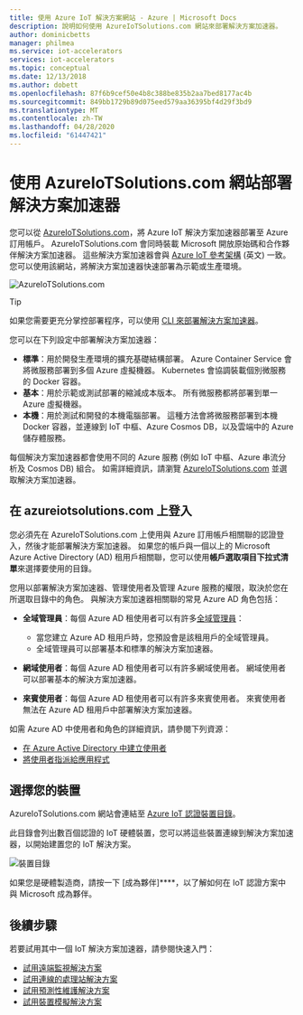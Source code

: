 ```yaml
---
title: 使用 Azure IoT 解決方案網站 - Azure | Microsoft Docs
description: 說明如何使用 AzureIoTSolutions.com 網站來部署解決方案加速器。
author: dominicbetts
manager: philmea
ms.service: iot-accelerators
services: iot-accelerators
ms.topic: conceptual
ms.date: 12/13/2018
ms.author: dobett
ms.openlocfilehash: 87f6b9cef50e4b8c388be835b2aa7bed8177ac4b
ms.sourcegitcommit: 849bb1729b89d075eed579aa36395bf4d29f3bd9
ms.translationtype: MT
ms.contentlocale: zh-TW
ms.lasthandoff: 04/28/2020
ms.locfileid: "61447421"
---
```

# <a name="use-the-azureiotsolutionscom-site-to-deploy-your-solution-accelerator"></a>使用 AzureIoTSolutions.com 網站部署解決方案加速器

您可以從 [AzureIoTSolutions.com](https://www.azureiotsolutions.com/Accelerators)，將 Azure IoT 解決方案加速器部署至 Azure 訂用帳戶。 AzureIoTSolutions.com 會同時裝載 Microsoft 開放原始碼和合作夥伴解決方案加速器。 這些解決方案加速器會與 [Azure IoT 參考架構](https://aka.ms/iotrefarchitecture) \(英文\) 一致。 您可以使用該網站，將解決方案加速器快速部署為示範或生產環境。

![AzureIoTSolutions.com](media/iot-accelerators-permissions/iotsolutionscom.png)

> [!TIP]
> 如果您需要更充分掌控部署程序，可以使用 [CLI 來部署解決方案加速器](iot-accelerators-remote-monitoring-deploy-cli.md)。

您可以在下列設定中部署解決方案加速器：

* **標準**：用於開發生產環境的擴充基礎結構部署。 Azure Container Service 會將微服務部署到多個 Azure 虛擬機器。 Kubernetes 會協調裝載個別微服務的 Docker 容器。
* **基本**：用於示範或測試部署的縮減成本版本。 所有微服務都將部署到單一 Azure 虛擬機器。
* **本機**：用於測試和開發的本機電腦部署。 這種方法會將微服務部署到本機 Docker 容器，並連線到 IoT 中樞、Azure Cosmos DB，以及雲端中的 Azure 儲存體服務。

每個解決方案加速器都會使用不同的 Azure 服務 (例如 IoT 中樞、Azure 串流分析及 Cosmos DB) 組合。 如需詳細資訊，請瀏覽 [AzureIoTSolutions.com](https://www.azureiotsolutions.com/Accelerators) 並選取解決方案加速器。

## <a name="sign-in-at-azureiotsolutionscom"></a>在 azureiotsolutions.com 上登入

您必須先在 AzureIoTSolutions.com 上使用與 Azure 訂用帳戶相關聯的認證登入，然後才能部署解決方案加速器。 如果您的帳戶與一個以上的 Microsoft Azure Active Directory (AD) 租用戶相關聯，您可以使用**帳戶選取項目下拉式清單**來選擇要使用的目錄。

您用以部署解決方案加速器、管理使用者及管理 Azure 服務的權限，取決於您在所選取目錄中的角色。 與解決方案加速器相關聯的常見 Azure AD 角色包括：

* **全域管理員**：每個 Azure AD 租使用者可以有許多[全域管理員](../active-directory/users-groups-roles/directory-assign-admin-roles.md)：

  * 當您建立 Azure AD 租用戶時，您預設會是該租用戶的全域管理員。
  * 全域管理員可以部署基本和標準的解決方案加速器。

* **網域使用者**：每個 Azure AD 租使用者可以有許多網域使用者。 網域使用者可以部署基本的解決方案加速器。

* **來賓使用者**：每個 Azure AD 租使用者可以有許多來賓使用者。 來賓使用者無法在 Azure AD 租用戶中部署解決方案加速器。

如需 Azure AD 中使用者和角色的詳細資訊，請參閱下列資源：

* [在 Azure Active Directory 中建立使用者](../active-directory/fundamentals/active-directory-users-profile-azure-portal.md)
* [將使用者指派給應用程式](../active-directory/manage-apps/assign-user-or-group-access-portal.md)

## <a name="choose-your-device"></a>選擇您的裝置

AzureIoTSolutions.com 網站會連結至 [Azure IoT 認證裝置目錄](https://catalog.azureiotsolutions.com/)。

此目錄會列出數百個認證的 IoT 硬體裝置，您可以將這些裝置連線到解決方案加速器，以開始建置您的 IoT 解決方案。

![裝置目錄](media/iot-accelerators-permissions/devicecatalog.png)

如果您是硬體製造商，請按一下 [成為夥伴]****，以了解如何在 IoT 認證方案中與 Microsoft 成為夥伴。

## <a name="next-steps"></a>後續步驟

若要試用其中一個 IoT 解決方案加速器，請參閱快速入門：

* [試用遠端監視解決方案](quickstart-remote-monitoring-deploy.md)
* [試用連線的處理站解決方案](quickstart-connected-factory-deploy.md)
* [試用預測性維護解決方案](quickstart-predictive-maintenance-deploy.md)
* [試用裝置模擬解決方案](quickstart-device-simulation-deploy.md)
